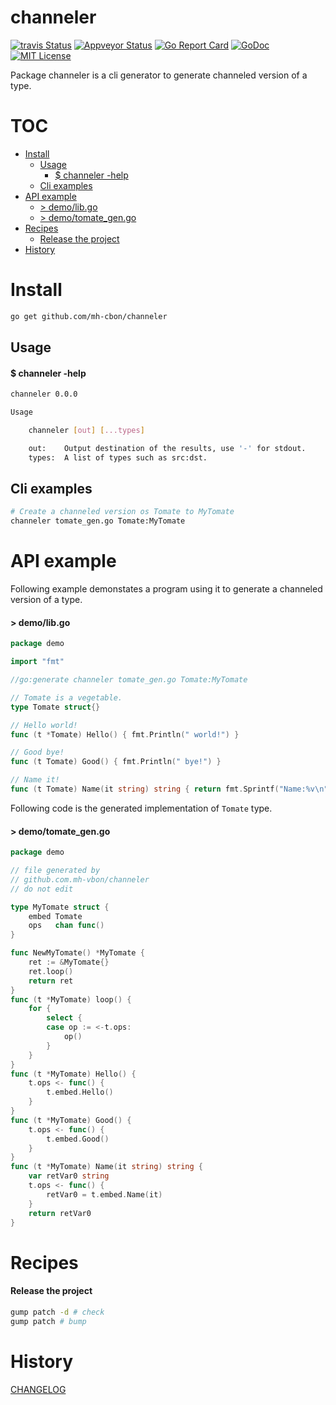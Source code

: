 # channeler

[![travis Status](https://travis-ci.org//mh-cbon/channeler.svg?branch=master)](https://travis-ci.org//mh-cbon/channeler) [![Appveyor Status](https://ci.appveyor.com/api/projects/status//github/mh-cbon/channeler?branch=master&svg=true)](https://ci.appveyor.com/projects//mh-cbon/channeler) [![Go Report Card](https://goreportcard.com/badge/github.com/mh-cbon/channeler)](https://goreportcard.com/report/github.com/mh-cbon/channeler) [![GoDoc](https://godoc.org/github.com/mh-cbon/channeler?status.svg)](http://godoc.org/github.com/mh-cbon/channeler) [![MIT License](http://img.shields.io/badge/License-MIT-yellow.svg)](LICENSE)

Package channeler is a cli generator to generate channeled version of a type.


# TOC
- [Install](#install)
  - [Usage](#usage)
    - [$ channeler -help](#-channeler--help)
  - [Cli examples](#cli-examples)
- [API example](#api-example)
  - [> demo/lib.go](#-demolibgo)
  - [> demo/tomate_gen.go](#-demotomate_gengo)
- [Recipes](#recipes)
  - [Release the project](#release-the-project)
- [History](#history)

# Install
```sh
go get github.com/mh-cbon/channeler
```

## Usage

#### $ channeler -help
```sh
channeler 0.0.0

Usage

	channeler [out] [...types]

	out: 	Output destination of the results, use '-' for stdout.
	types:	A list of types such as src:dst.
```

## Cli examples

```sh
# Create a channeled version os Tomate to MyTomate
channeler tomate_gen.go Tomate:MyTomate
```
# API example

Following example demonstates a program using it to generate a channeled version of a type.

#### > demo/lib.go
```go
package demo

import "fmt"

//go:generate channeler tomate_gen.go Tomate:MyTomate

// Tomate is a vegetable.
type Tomate struct{}

// Hello world!
func (t *Tomate) Hello() { fmt.Println(" world!") }

// Good bye!
func (t Tomate) Good() { fmt.Println(" bye!") }

// Name it!
func (t Tomate) Name(it string) string { return fmt.Sprintf("Name:%v\n", it) }
```

Following code is the generated implementation of `Tomate` type.

#### > demo/tomate_gen.go
```go
package demo

// file generated by
// github.com.mh-vbon/channeler
// do not edit

type MyTomate struct {
	embed Tomate
	ops   chan func()
}

func NewMyTomate() *MyTomate {
	ret := &MyTomate{}
	ret.loop()
	return ret
}
func (t *MyTomate) loop() {
	for {
		select {
		case op := <-t.ops:
			op()
		}
	}
}
func (t *MyTomate) Hello() {
	t.ops <- func() {
		t.embed.Hello()
	}
}
func (t *MyTomate) Good() {
	t.ops <- func() {
		t.embed.Good()
	}
}
func (t *MyTomate) Name(it string) string {
	var retVar0 string
	t.ops <- func() {
		retVar0 = t.embed.Name(it)
	}
	return retVar0
}
```


# Recipes

#### Release the project

```sh
gump patch -d # check
gump patch # bump
```

# History

[CHANGELOG](CHANGELOG.md)
